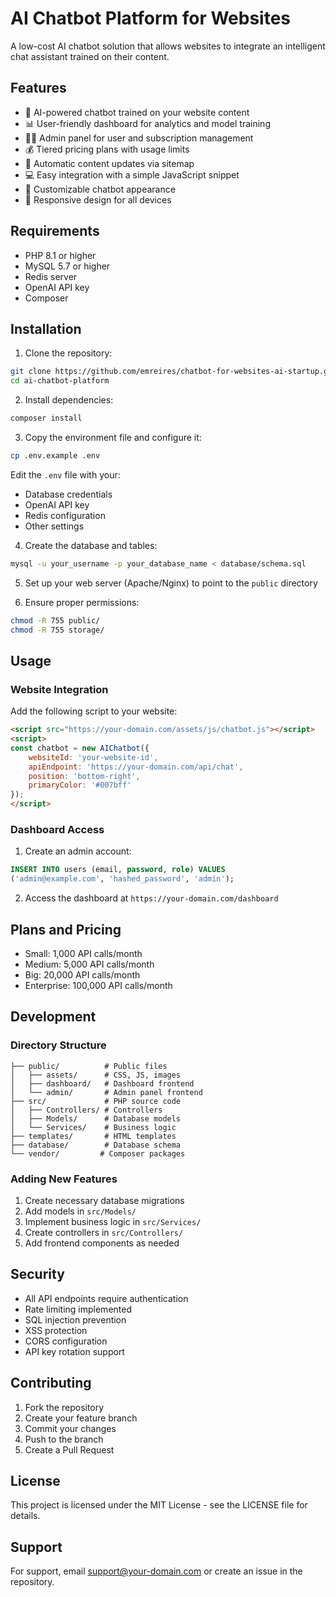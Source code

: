 # AI Chatbot Platform for Websites

A low-cost AI chatbot solution that allows websites to integrate an intelligent chat assistant trained on their content.

## Features

- 🤖 AI-powered chatbot trained on your website content
- 📊 User-friendly dashboard for analytics and model training
- 👨‍💼 Admin panel for user and subscription management
- 💰 Tiered pricing plans with usage limits
- 🔄 Automatic content updates via sitemap
- 💻 Easy integration with a simple JavaScript snippet
- 🎨 Customizable chatbot appearance
- 📱 Responsive design for all devices

## Requirements

- PHP 8.1 or higher
- MySQL 5.7 or higher
- Redis server
- OpenAI API key
- Composer

## Installation

1. Clone the repository:
```bash
git clone https://github.com/emreires/chatbot-for-websites-ai-startup.git
cd ai-chatbot-platform
```

2. Install dependencies:
```bash
composer install
```

3. Copy the environment file and configure it:
```bash
cp .env.example .env
```

Edit the `.env` file with your:
- Database credentials
- OpenAI API key
- Redis configuration
- Other settings

4. Create the database and tables:
```bash
mysql -u your_username -p your_database_name < database/schema.sql
```

5. Set up your web server (Apache/Nginx) to point to the `public` directory

6. Ensure proper permissions:
```bash
chmod -R 755 public/
chmod -R 755 storage/
```

## Usage

### Website Integration

Add the following script to your website:

```html
<script src="https://your-domain.com/assets/js/chatbot.js"></script>
<script>
const chatbot = new AIChatbot({
    websiteId: 'your-website-id',
    apiEndpoint: 'https://your-domain.com/api/chat',
    position: 'bottom-right',
    primaryColor: '#007bff'
});
</script>
```

### Dashboard Access

1. Create an admin account:
```sql
INSERT INTO users (email, password, role) VALUES 
('admin@example.com', 'hashed_password', 'admin');
```

2. Access the dashboard at `https://your-domain.com/dashboard`

## Plans and Pricing

- Small: 1,000 API calls/month
- Medium: 5,000 API calls/month
- Big: 20,000 API calls/month
- Enterprise: 100,000 API calls/month

## Development

### Directory Structure

```
├── public/          # Public files
│   ├── assets/      # CSS, JS, images
│   ├── dashboard/   # Dashboard frontend
│   └── admin/       # Admin panel frontend
├── src/             # PHP source code
│   ├── Controllers/ # Controllers
│   ├── Models/      # Database models
│   └── Services/    # Business logic
├── templates/       # HTML templates
├── database/        # Database schema
└── vendor/         # Composer packages
```

### Adding New Features

1. Create necessary database migrations
2. Add models in `src/Models/`
3. Implement business logic in `src/Services/`
4. Create controllers in `src/Controllers/`
5. Add frontend components as needed

## Security

- All API endpoints require authentication
- Rate limiting implemented
- SQL injection prevention
- XSS protection
- CORS configuration
- API key rotation support

## Contributing

1. Fork the repository
2. Create your feature branch
3. Commit your changes
4. Push to the branch
5. Create a Pull Request

## License

This project is licensed under the MIT License - see the LICENSE file for details.

## Support

For support, email support@your-domain.com or create an issue in the repository. 
